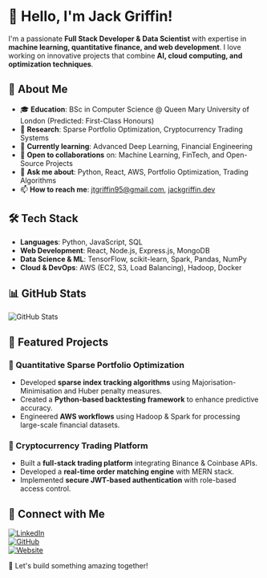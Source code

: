 # 👋 Hello, I'm Jack Griffin!

I'm a passionate **Full Stack Developer & Data Scientist** with expertise in **machine learning, quantitative finance, and web development**. I love working on innovative projects that combine **AI, cloud computing, and optimization techniques**.

## 🚀 About Me
- 🎓 **Education**: BSc in Computer Science @ Queen Mary University of London (Predicted: First-Class Honours)
- 🔬 **Research**: Sparse Portfolio Optimization, Cryptocurrency Trading Systems
- 🌱 **Currently learning**: Advanced Deep Learning, Financial Engineering
- 🤝 **Open to collaborations** on: Machine Learning, FinTech, and Open-Source Projects
- 💬 **Ask me about**: Python, React, AWS, Portfolio Optimization, Trading Algorithms
- 📫 **How to reach me**: [jtgriffin95@gmail.com](mailto:jtgriffin95@gmail.com), [jackgriffin.dev](https://jackgriffin.dev)

## 🛠️ Tech Stack
- **Languages**: Python, JavaScript, SQL
- **Web Development**: React, Node.js, Express.js, MongoDB
- **Data Science & ML**: TensorFlow, scikit-learn, Spark, Pandas, NumPy
- **Cloud & DevOps**: AWS (EC2, S3, Load Balancing), Hadoop, Docker

## 📊 GitHub Stats
![GitHub Stats](https://github-readme-stats.vercel.app/api?username=griffin1995&show_icons=true&theme=radical)

## 🌟 Featured Projects
### 🔹 Quantitative Sparse Portfolio Optimization
- Developed **sparse index tracking algorithms** using Majorisation-Minimisation and Huber penalty measures.
- Created a **Python-based backtesting framework** to enhance predictive accuracy.
- Engineered **AWS workflows** using Hadoop & Spark for processing large-scale financial datasets.

### 🔹 Cryptocurrency Trading Platform
- Built a **full-stack trading platform** integrating Binance & Coinbase APIs.
- Developed a **real-time order matching engine** with MERN stack.
- Implemented **secure JWT-based authentication** with role-based access control.

## 🔗 Connect with Me
[![LinkedIn](https://img.shields.io/badge/LinkedIn-0077B5?style=for-the-badge&logo=linkedin&logoColor=white)](https://linkedin.com/in/jackgriffindev)  
[![GitHub](https://img.shields.io/badge/GitHub-100000?style=for-the-badge&logo=github&logoColor=white)](https://github.com/griffin1995)  
[![Website](https://img.shields.io/badge/Website-000000?style=for-the-badge&logo=web&logoColor=white)](https://jackgriffin.dev)

🚀 Let's build something amazing together!

